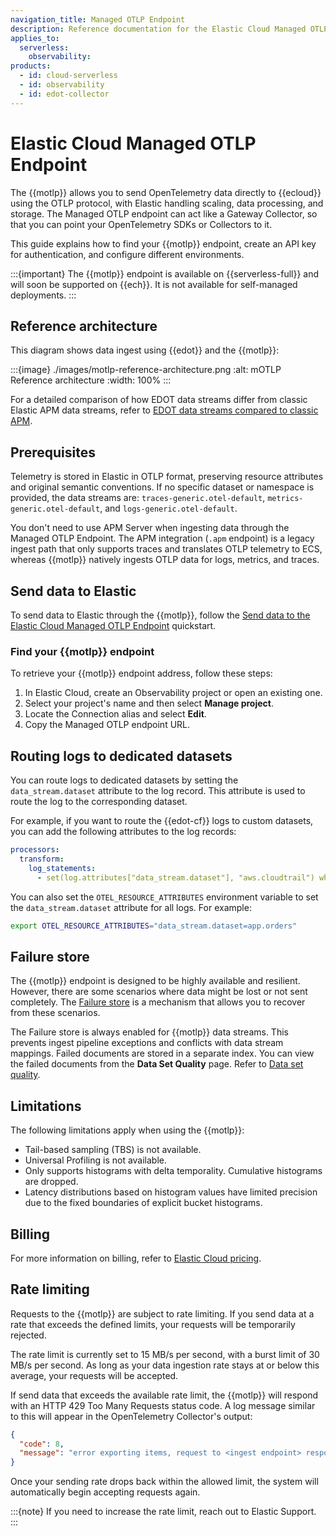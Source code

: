 ```yaml
---
navigation_title: Managed OTLP Endpoint
description: Reference documentation for the Elastic Cloud Managed OTLP Endpoint.
applies_to:
  serverless:
    observability: 
products:
  - id: cloud-serverless
  - id: observability
  - id: edot-collector
---
```


# Elastic Cloud Managed OTLP Endpoint

The {{motlp}} allows you to send OpenTelemetry data directly to {{ecloud}} using the OTLP protocol, with Elastic handling scaling, data processing, and storage. The Managed OTLP endpoint can act like a Gateway Collector, so that you can point your OpenTelemetry SDKs or Collectors to it.

This guide explains how to find your {{motlp}} endpoint, create an API key for authentication, and configure different environments. 

:::{important}
The {{motlp}} endpoint is available on {{serverless-full}} and will soon be supported on {{ech}}. It is not available for self-managed deployments.
:::

## Reference architecture

This diagram shows data ingest using {{edot}} and the {{motlp}}:

:::{image} ./images/motlp-reference-architecture.png
:alt: mOTLP Reference architecture
:width: 100%
:::

For a detailed comparison of how EDOT data streams differ from classic Elastic APM data streams, refer to [EDOT data streams compared to classic APM](../reference/compatibility/data-streams.md).

## Prerequisites

Telemetry is stored in Elastic in OTLP format, preserving resource attributes and original semantic conventions. If no specific dataset or namespace is provided, the data streams are: `traces-generic.otel-default`, `metrics-generic.otel-default`, and `logs-generic.otel-default`.

You don't need to use APM Server when ingesting data through the Managed OTLP Endpoint. The APM integration (`.apm` endpoint) is a legacy ingest path that only supports traces and translates OTLP telemetry to ECS, whereas {{motlp}} natively ingests OTLP data for logs, metrics, and traces.

## Send data to Elastic

To send data to Elastic through the {{motlp}}, follow the [Send data to the Elastic Cloud Managed OTLP Endpoint](docs-content:///solutions/observability/get-started/quickstart-elastic-cloud-otel-endpoint.md) quickstart.

### Find your {{motlp}} endpoint

To retrieve your {{motlp}} endpoint address, follow these steps:

1. In Elastic Cloud, create an Observability project or open an existing one.
2. Select your project's name and then select **Manage project**.
3. Locate the Connection alias and select **Edit**.
4. Copy the Managed OTLP endpoint URL.

## Routing logs to dedicated datasets

You can route logs to dedicated datasets by setting the `data_stream.dataset` attribute to the log record. This attribute is used to route the log to the corresponding dataset.

For example, if you want to route the {{edot-cf}} logs to custom datasets, you can add the following attributes to the log records:

```yaml
processors:
  transform:
    log_statements:
      - set(log.attributes["data_stream.dataset"], "aws.cloudtrail") where log.attributes["aws.cloudtrail.event_id"] != nil
```

You can also set the `OTEL_RESOURCE_ATTRIBUTES` environment variable to set the `data_stream.dataset` attribute for all logs. For example:

```bash
export OTEL_RESOURCE_ATTRIBUTES="data_stream.dataset=app.orders"
```

## Failure store

The {{motlp}} endpoint is designed to be highly available and resilient. However, there are some scenarios where data might be lost or not sent completely. The [Failure store](docs-content://manage-data/data-store/data-streams/failure-store.md) is a mechanism that allows you to recover from these scenarios.

The Failure store is always enabled for {{motlp}} data streams. This prevents ingest pipeline exceptions and conflicts with data stream mappings. Failed documents are stored in a separate index. You can view the failed documents from the **Data Set Quality** page. Refer to [Data set quality](docs-content://solutions/observability/data-set-quality-monitoring.md).

## Limitations

The following limitations apply when using the {{motlp}}:

* Tail-based sampling (TBS) is not available.
* Universal Profiling is not available.
* Only supports histograms with delta temporality. Cumulative histograms are dropped.
* Latency distributions based on histogram values have limited precision due to the fixed boundaries of explicit bucket histograms.

## Billing

For more information on billing, refer to [Elastic Cloud pricing](https://www.elastic.co/pricing/serverless-observability).

## Rate limiting

Requests to the {{motlp}} are subject to rate limiting. If you send data at a rate that exceeds the defined limits, your requests will be temporarily rejected.

The rate limit is currently set to 15 MB/s per second, with a burst limit of 30 MB/s per second. As long as your data ingestion rate stays at or below this average, your requests will be accepted.

If send data that exceeds the available rate limit, the {{motlp}} will respond with an HTTP 429 Too Many Requests status code. A log message similar to this will appear in the OpenTelemetry Collector's output:

```json
{
  "code": 8,
  "message": "error exporting items, request to <ingest endpoint> responded with HTTP Status Code 429"
}
```

Once your sending rate drops back within the allowed limit, the system will automatically begin accepting requests again.

:::{note}
If you need to increase the rate limit, reach out to Elastic Support.
:::
